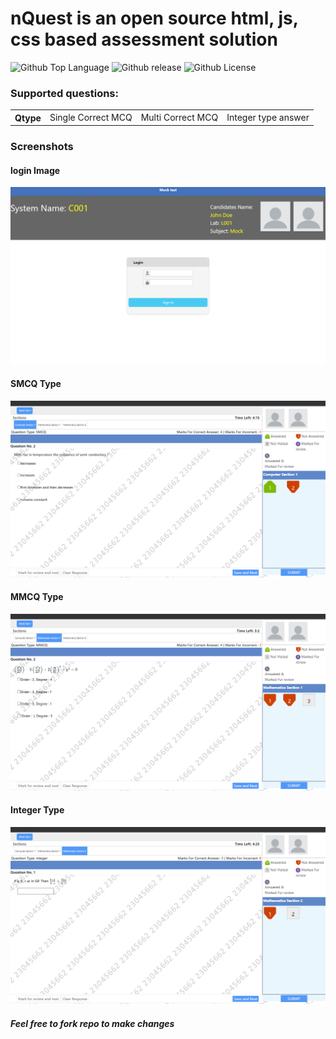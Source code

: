 # nQuest is an open source html, js, css based assessment solution

![Github Top Language](https://img.shields.io/github/languages/top/Bikram-ghuku/nquest)
![Github release](https://img.shields.io/github/v/release/Bikram-ghuku/nquest)
![Github License](https://img.shields.io/github/license/Bikram-ghuku/nquest)


### Supported questions:

<table>
    <th>Qtype</th>
    <td>Single Correct MCQ</td>
    <td>Multi Correct MCQ</td>
    <td>Integer type answer</td>
</table>

### Screenshots

#### login Image
<img src="./repo_images/login.png">

#### SMCQ Type 
<img src="./repo_images/smcq_ques.png">

#### MMCQ Type
<img src="./repo_images/mmcq_ques.png">

#### Integer Type
<img src="./repo_images/int_ques.png">


##### Feel free to fork repo to make changes